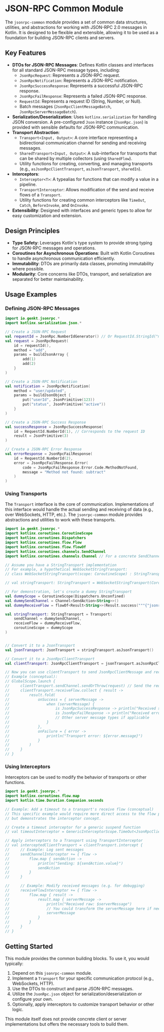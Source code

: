 # JSON-RPC Common Module

The `jsonrpc-common` module provides a set of common data structures, utilities, and abstractions for working with JSON-RPC 2.0 messages in Kotlin. It is designed to be flexible and extensible, allowing it to be used as a foundation for building JSON-RPC clients and servers.

## Key Features

- **DTOs for JSON-RPC Messages**: Defines Kotlin classes and interfaces for all standard JSON-RPC message types, including:
    - `JsonRpcRequest`: Represents a JSON-RPC request.
    - `JsonRpcNotification`: Represents a JSON-RPC notification.
    - `JsonRpcSuccessResponse`: Represents a successful JSON-RPC response.
    - `JsonRpcFailResponse`: Represents a failed JSON-RPC response.
    - `RequestId`: Represents a request ID (String, Number, or Null).
    - Batch messages (`JsonRpcClientMessageBatch`, `JsonRpcServerMessageBatch`).
- **Serialization/Deserialization**: Uses `kotlinx.serialization` for handling JSON conversion. A pre-configured `Json` instance (`JsonRpc.json`) is provided with sensible defaults for JSON-RPC communication.
- **Transport Abstraction**:
    - `Transport<Input, Output>`: A core interface representing a bidirectional communication channel for sending and receiving messages.
    - `SharedTransport<Input, Output>`: A sub-interface for transports that can be shared by multiple collectors (using `SharedFlow`).
    - Utility functions for creating, converting, and managing transports (e.g., `asJsonRpcClientTransport`, `asJsonTransport`, `sharedIn`).
- **Interceptors**:
    - `Interceptor<T>`: A typealias for functions that can modify a value in a pipeline.
    - `TransportInterceptor`: Allows modification of the send and receive flows of a `Transport`.
    - Utility functions for creating common interceptors like `TimeOut`, `Catch`, `BeforeInvoke`, and `OnInvoke`.
- **Extensibility**: Designed with interfaces and generic types to allow for easy customization and extension.

## Design Principles

- **Type Safety**: Leverages Kotlin's type system to provide strong typing for JSON-RPC messages and operations.
- **Coroutines for Asynchronous Operations**: Built with Kotlin Coroutines to handle asynchronous communication efficiently.
- **Immutability**: DTOs are primarily data classes, promoting immutability where possible.
- **Modularity**: Core concerns like DTOs, transport, and serialization are separated for better maintainability.

## Usage Examples

### Defining JSON-RPC Messages

```kotlin
import io.genkt.jsonrpc.*
import kotlinx.serialization.json.*

// Create a JSON-RPC Request
val requestId = JsonRpc.NumberIdGenerator() // Or RequestId.StringId("my-request-1")
val request = JsonRpcRequest(
    id = requestId(),
    method = "add",
    params = buildJsonArray {
        add(1)
        add(2)
    }
)

// Create a JSON-RPC Notification
val notification = JsonRpcNotification(
    method = "user/updated",
    params = buildJsonObject {
        put("userId", JsonPrimitive(123))
        put("status", JsonPrimitive("active"))
    }
)

// Create a JSON-RPC Success Response
val successResponse = JsonRpcSuccessResponse(
    id = RequestId.NumberId(1), // Corresponds to the request ID
    result = JsonPrimitive(3)
)

// Create a JSON-RPC Error Response
val errorResponse = JsonRpcFailResponse(
    id = RequestId.NumberId(2),
    error = JsonRpcFailResponse.Error(
        code = JsonRpcFailResponse.Error.Code.MethodNotFound,
        message = "Method not found: subtract"
    )
)
```

### Using Transports

The `Transport` interface is the core of communication. Implementations of this interface would handle the actual sending and receiving of data (e.g., over WebSockets, HTTP, etc.). The `jsonrpc-common` module provides abstractions and utilities to work with these transports.

```kotlin
import io.genkt.jsonrpc.*
import kotlinx.coroutines.CoroutineScope
import kotlinx.coroutines.Dispatchers
import kotlinx.coroutines.flow.Flow
import kotlinx.coroutines.flow.flowOf
import kotlinx.coroutines.channels.SendChannel
import kotlinx.coroutines.channels.Channel // For a concrete SendChannel example

// Assume you have a StringTransport implementation
// For example, a hypothetical WebSocketStringTransport:
// class WebSocketStringTransport(scope: CoroutineScope) : StringTransport { ... }

// val stringTransport: StringTransport = WebSocketStringTransport(CoroutineScope(Dispatchers.Default))

// For demonstration, let's create a dummy StringTransport
val dummyScope = CoroutineScope(Dispatchers.Unconfined)
val dummySendChannel = Channel<SendAction<String>>()
val dummyReceiveFlow = flowOf<Result<String>>(Result.success("""{"jsonrpc":"2.0","id":1,"result":42}"""))

val stringTransport: StringTransport = Transport(
    sendChannel = dummySendChannel,
    receiveFlow = dummyReceiveFlow,
    coroutineScope = dummyScope
)


// Convert it to a JsonTransport
val jsonTransport: JsonTransport = stringTransport.asJsonTransport()

// Convert it to a JsonRpcClientTransport
val clientTransport: JsonRpcClientTransport = jsonTransport.asJsonRpcClientTransport()

// Now you can use clientTransport to send JsonRpcClientMessage and receive JsonRpcServerMessage
// Example (conceptual):
// GlobalScope.launch {
//     clientTransport.sendChannel.sendOrThrow(request) // Send the request defined earlier
//     clientTransport.receiveFlow.collect { result ->
//         result.fold(
//             onSuccess = { serverMessage ->
//                 when (serverMessage) {
//                     is JsonRpcSuccessResponse -> println("Received success: ${serverMessage.result}")
//                     is JsonRpcFailResponse -> println("Received error: ${serverMessage.error.message}")
//                     // Other server message types if applicable
//                 }
//             },
//             onFailure = { error ->
//                 println("Transport error: ${error.message}")
//             }
//         )
//     }
// }
```

### Using Interceptors

Interceptors can be used to modify the behavior of transports or other functions.

```kotlin
import io.genkt.jsonrpc.*
import kotlinx.coroutines.flow.map
import kotlin.time.Duration.Companion.seconds

// Example: Add a timeout to a transport's receive flow (conceptual)
// This specific example would require more direct access to the flow processing
// but demonstrates the interceptor concept.

// Create a timeout interceptor for a generic suspend function
// val timeoutInterceptor = GenericInterceptorScope.TimeOut<JsonRpcClientMessage, JsonRpcServerMessage>(5.seconds)

// Apply interceptors to a Transport using TransportInterceptor
// val interceptedClientTransport = clientTransport.intercept {
//     // Example: Log sent messages
//     sendChannelInterceptor += { flow ->
//         flow.map { sendAction ->
//             println("Sending: ${sendAction.value}")
//             sendAction
//         }
//     }

//     // Example: Modify received messages (e.g. for debugging)
//     receiveFlowInterceptor += { flow ->
//         flow.map { result ->
//             result.map { serverMessage ->
//                 println("Received raw: $serverMessage")
//                 // You could transform the serverMessage here if needed
//                 serverMessage
//             }
//         }
//     }
// }
```

## Getting Started

This module provides the common building blocks. To use it, you would typically:
1. Depend on this `jsonrpc-common` module.
2. Implement a `Transport` for your specific communication protocol (e.g., WebSockets, HTTP).
3. Use the DTOs to construct and parse JSON-RPC messages.
4. Utilize the `JsonRpc.json` object for serialization/deserialization or configure your own.
5. Optionally, apply interceptors to customize transport behavior or other logic.

This module itself does not provide concrete client or server implementations but offers the necessary tools to build them.
